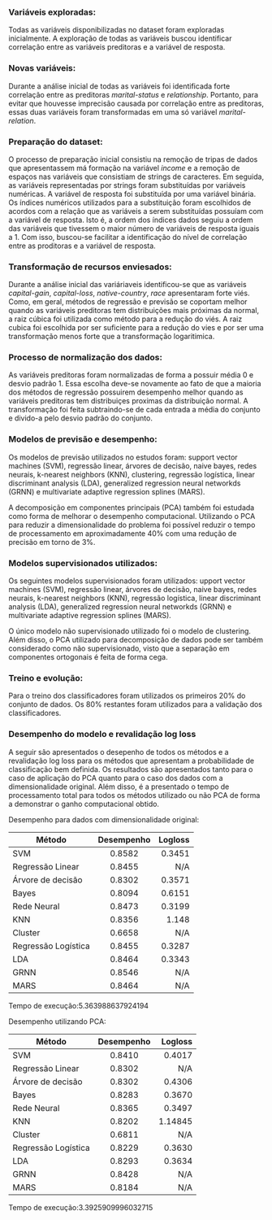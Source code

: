 ### Variáveis exploradas:

Todas as variáveis disponibilizadas no dataset foram exploradas inicialmente. A exploração de todas as variáveis buscou identificar correlação entre as variáveis preditoras e a variável de resposta. 

### Novas variáveis:

Durante a análise inicial de todas as variáveis foi identificada forte correlação entre as preditoras *marital-status* e *relationship*. 
Portanto, para evitar que houvesse imprecisão causada por correlação entre as preditoras, essas duas variáveis foram transformadas em uma só variável *marital-relation*.

### Preparação do dataset:

O processo de preparação inicial consistiu na remoção de tripas de dados que apresentassem má formação na variável *income* 
e a remoção de espaços nas variáveis que consistiam de strings de caracteres. Em seguida, as variáveis representadas por 
strings foram substituídas por variáveis numéricas. A variável de resposta foi substituída por uma variável binária. 
Os índices numéricos utilizados para a substituição foram escolhidos de acordos com a relação que as variáveis a serem 
substituídas possuíam com a variável de resposta. Isto é, a ordem dos índices dados seguiu a ordem das variáveis que
tivessem o maior número de variáveis de resposta iguais a 1. Com isso, buscou-se facilitar a identificação do nível de 
correlação entre as proditoras e a variável de resposta.

### Transformação de recursos enviesados:

Durante a análise inicial das variáriaveis identificou-se que as variáveis *capital-gain*, *capital-loss*, *native-country*, 
*race* apresentaram forte viés. Como, em geral, métodos de regressão e previsão se coportam melhor quando as variáveis preditoras
tem distribuições mais próximas da normal, a raiz cúbica foi utilizada como método para a redução do viés. A raiz cubica foi 
escolhida por ser suficiente para a redução do vies e por ser uma transformação menos forte que a transformação logaritimica.

### Processo de normalização dos dados:

As variáveis preditoras foram normalizadas de forma a possuir média 0 e desvio padrão 1. Essa escolha deve-se novamente ao fato de
que a maioria dos métodos de regressão possuirem desempenho melhor quando as variáveis preditoras tem distribuiçes proximas da
distribuição normal. A transformação foi feita subtraindo-se de cada entrada a média do conjunto e divido-a pelo desvio padrão
do conjunto.

### Modelos de previsão e desempenho:

Os modelos de previsão utilizados no estudos foram: support vector machines (SVM), regressão linear, árvores de decisão,
naive bayes, redes neurais, k-nearest neighbors (KNN), clustering, regressão logística, linear discriminant analysis (LDA),
generalized regression neural networkds (GRNN) e multivariate adaptive regression splines (MARS). 

A decomposição em componentes principais (PCA) também foi estudada como forma de melhorar o desempenho computacional. Utilizando
o PCA para reduzir a dimensionalidade do problema foi possível reduzir o tempo de processamento em aproximadamente 40% com uma
redução de precisão em torno de 3%.

### Modelos supervisionados utilizados:

Os seguintes modelos supervisionados foram utilizados: upport vector machines (SVM), regressão linear, árvores de decisão,
naive bayes, redes neurais, k-nearest neighbors (KNN), regressão logística, linear discriminant analysis (LDA),
generalized regression neural networkds (GRNN) e multivariate adaptive regression splines (MARS).

O único modelo não supervisionado utilizado foi o modelo de clustering. Além disso, o PCA utilizado para decomposição de dados
pode ser também considerado como não supervisionado, visto que a separação em componentes ortogonais é feita de forma cega.

### Treino e evolução:

Para o treino dos classificadores foram utilizados os primeiros 20% do conjunto de dados. Os 80% restantes foram utilizados para a validação dos classificadores.

### Desempenho do modelo e revalidação log loss

A seguir são apresentados o desepenho de todos os métodos e a revalidação log loss para os métodos que apresentam a probabilidade de classificação bem definida. Os resultados são apresentados tanto para o caso de aplicação do PCA quanto para
o caso dos dados com a dimensionalidade original. Além disso, é a presentado o tempo de processamento total para todos os métodos utilizado ou não PCA de forma a demonstrar o ganho computacional obtido.

Desempenho para dados com dimensionalidade original:

| Método        | Desempenho           | Logloss  |
| ------------- |:-------------:| -----:|
| SVM   | 0.8582 | 0.3451 |
| Regressão Linear | 0.8455 | N/A |
| Árvore de decisão | 0.8302  | 0.3571 |
| Bayes | 0.8094 | 0.6151 |
| Rede Neural | 0.8473 | 0.3199 |
| KNN | 0.8356 | 1.148 |
| Cluster | 0.6658 | N/A |
| Regressão Logística | 0.8455 | 0.3287 |
| LDA | 0.8464 | 0.3343 |
| GRNN | 0.8546 | N/A |
| MARS | 0.8464 | N/A |

Tempo de execução:5.363988637924194


Desempenho utilizando PCA:

| Método        | Desempenho           | Logloss  |
| ------------- |:-------------:| -----:|
| SVM   | 0.8410 | 0.4017 |
| Regressão Linear | 0.8302 | N/A |
| Árvore de decisão | 0.8302  | 0.4306 |
| Bayes | 0.8283 | 0.3670 |
| Rede Neural | 0.8365 | 0.3497 |
| KNN | 0.8202 | 1.14845 |
| Cluster | 0.6811 | N/A |
| Regressão Logística | 0.8229 | 0.3630 |
| LDA | 0.8293 | 0.3634 |
| GRNN | 0.8428 | N/A |
| MARS | 0.8184 | N/A |

Tempo de execução:3.3925909996032715



